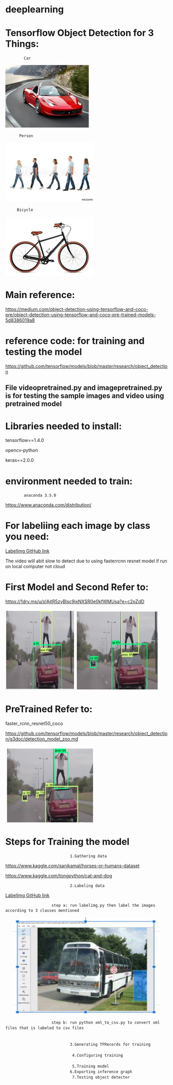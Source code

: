 # deeplearning

# Tensorflow Object Detection for 3 Things:

            Car


   ![Repo_List](screenshots/ferari2.jpg)


        
        
          Person


![Repo_List](screenshots/people.jpg)





         Bicycle


![Repo_List](screenshots/cycle.jpg)




 # Main reference:

https://medium.com/object-detection-using-tensorflow-and-coco-pre/object-detection-using-tensorflow-and-coco-pre-trained-models-5d8386019a8


# reference code: for training and testing the model
https://github.com/tensorflow/models/blob/master/research/object_detection





## File videopretrained.py and imagepretrained.py is for testing the sample images and video using pretrained model


# Libraries needed to install:

tensorflow==1.4.0


opencv-python


keras==2.0.0


# environment needed to train:
            anaconda 3.5.0
https://www.anaconda.com/distribution/


# For labeliing each image by class you need:


[LabelImg GitHub link](https://github.com/tzutalin/labelImg)



The video will  abit slow to detect due to using fasterrcnn resnet model if run on local computer not cloud




# First Model and Second  Refer to:


https://1drv.ms/u/s!AjtR5zyBlsc9jxNXSR0e0kfWMUsa?e=c2oZdD


![Repo_List](screenshots/mod1.JPG)                                                  ![Repo_List](screenshots/mod2.JPG)







# PreTrained Refer to:


faster_rcnn_resnet50_coco



https://github.com/tensorflow/models/blob/master/research/object_detection/g3doc/detection_model_zoo.md



   ![Repo_List](screenshots/mod3.JPG)
   
   
   
   
   
 #                               Steps for Training the model
                                1.Gathering data
                                
   https://www.kaggle.com/sanikamal/horses-or-humans-dataset
                        
   
   https://www.kaggle.com/tongpython/cat-and-dog
                                
                                
                                2.Labeling data
[LabelImg GitHub link](https://github.com/tzutalin/labelImg)
                
                        step a: run labelimg.py then label the images according to 3 classes mentioned
     
   <p align="center">
  <img width="460" height="300" src="screenshots/bus.JPG">
</p
                        
       
                        step b: run python xml_to_csv.py to convert xml files that is labeled to csv files
                                
                                
                                3.Generating TFRecords for training
                                
                                 4.Configuring training
                                 
                                 5.Training model
                                6.Exporting inference graph
                                 7.Testing object detector









